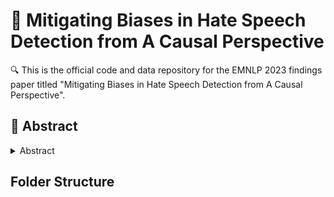 # 📜 Mitigating Biases in Hate Speech Detection from A Causal Perspective

🔍 This is the official code and data repository for the EMNLP 2023 findings paper titled "Mitigating Biases in Hate Speech Detection from A Causal Perspective".

## 🌟 Abstract

<details><summary>Abstract</summary>

Nowadays, many hate speech detectors are built to automatically detect hateful content. However, their training sets are sometimes skewed towards certain stereotypes (e.g., race or religion-related). As a result, the detectors are prone to depend on some shortcuts for predictions. Previous works mainly focus on token-level analysis and heavily rely on human experts' annotations to identify spurious correlations, which is not only costly but also incapable of discovering higher-level artifacts. In this work, we use grammar induction to find grammar patterns for hate speech and analyze this phenomenon from a causal perspective. Concretely, we categorize and verify different biases based on their spuriousness and influence on the model prediction. Then, we propose two mitigation approaches including Multi-Task Intervention and Data-Specific Intervention based on these confounders.
Experiments conducted on 9 hate speech datasets demonstrate the effectiveness of our approaches.

</details>

## Folder Structure

